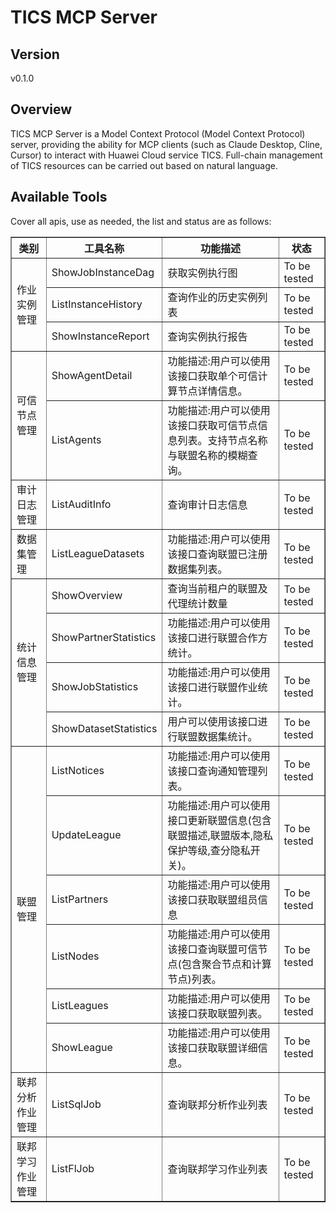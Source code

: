 # TICS MCP Server 


## Version
v0.1.0

## Overview

TICS MCP Server is a Model Context Protocol (Model Context Protocol) server, providing the ability for MCP clients (such as Claude Desktop, Cline, Cursor) to interact with Huawei Cloud service TICS. Full-chain management of TICS resources can be carried out based on natural language.

## Available Tools
Cover all apis, use as needed, the list and status are as follows:

<html>
    <head></head>
    <body>
        <table border="1" cellspacing="0" cellpadding="5">
            <tbody>
                <tr>
                    <th>类别</th>
                    <th>工具名称</th>
                    <th>功能描述</th>
                    <th>状态</th>
                </tr>
                <tr>
                    <td rowspan="3">作业实例管理</td>
                    <td>ShowJobInstanceDag</td>
                    <td>获取实例执行图</td>
                    <td>To be tested</td>
                </tr>
                <tr>
                    <td>ListInstanceHistory</td>
                    <td>查询作业的历史实例列表</td>
                    <td>To be tested</td>
                </tr>
                <tr>
                    <td>ShowInstanceReport</td>
                    <td>查询实例执行报告</td>
                    <td>To be tested</td>
                </tr>
                <tr>
                    <td rowspan="2">可信节点管理</td>
                    <td>ShowAgentDetail</td>
                    <td>功能描述:用户可以使用该接口获取单个可信计算节点详情信息。</td>
                    <td>To be tested</td>
                </tr>
                <tr>
                    <td>ListAgents</td>
                    <td>功能描述:用户可以使用该接口获取可信节点信息列表。支持节点名称与联盟名称的模糊查询。</td>
                    <td>To be tested</td>
                </tr>
                <tr>
                    <td rowspan="1">审计日志管理</td>
                    <td>ListAuditInfo</td>
                    <td>查询审计日志信息</td>
                    <td>To be tested</td>
                </tr>
                <tr>
                    <td rowspan="1">数据集管理</td>
                    <td>ListLeagueDatasets</td>
                    <td>功能描述:用户可以使用该接口查询联盟已注册数据集列表。</td>
                    <td>To be tested</td>
                </tr>
                <tr>
                    <td rowspan="4">统计信息管理</td>
                    <td>ShowOverview</td>
                    <td>查询当前租户的联盟及代理统计数量</td>
                    <td>To be tested</td>
                </tr>
                <tr>
                    <td>ShowPartnerStatistics</td>
                    <td>功能描述:用户可以使用该接口进行联盟合作方统计。</td>
                    <td>To be tested</td>
                </tr>
                <tr>
                    <td>ShowJobStatistics</td>
                    <td>功能描述:用户可以使用该接口进行联盟作业统计。</td>
                    <td>To be tested</td>
                </tr>
                <tr>
                    <td>ShowDatasetStatistics</td>
                    <td>用户可以使用该接口进行联盟数据集统计。</td>
                    <td>To be tested</td>
                </tr>
                <tr>
                    <td rowspan="6">联盟管理</td>
                    <td>ListNotices</td>
                    <td>功能描述:用户可以使用该接口查询通知管理列表。</td>
                    <td>To be tested</td>
                </tr>
                <tr>
                    <td>UpdateLeague</td>
                    <td>功能描述:用户可以使用接口更新联盟信息(包含联盟描述,联盟版本,隐私保护等级,查分隐私开关)。</td>
                    <td>To be tested</td>
                </tr>
                <tr>
                    <td>ListPartners</td>
                    <td>功能描述:用户可以使用该接口获取联盟组员信息</td>
                    <td>To be tested</td>
                </tr>
                <tr>
                    <td>ListNodes</td>
                    <td>功能描述:用户可以使用该接口查询联盟可信节点(包含聚合节点和计算节点)列表。</td>
                    <td>To be tested</td>
                </tr>
                <tr>
                    <td>ListLeagues</td>
                    <td>功能描述:用户可以使用该接口获取联盟列表。</td>
                    <td>To be tested</td>
                </tr>
                <tr>
                    <td>ShowLeague</td>
                    <td>功能描述:用户可以使用该接口获取联盟详细信息。</td>
                    <td>To be tested</td>
                </tr>
                <tr>
                    <td rowspan="1">联邦分析作业管理</td>
                    <td>ListSqlJob</td>
                    <td>查询联邦分析作业列表</td>
                    <td>To be tested</td>
                </tr>
                <tr>
                    <td rowspan="1">联邦学习作业管理</td>
                    <td>ListFlJob</td>
                    <td>查询联邦学习作业列表</td>
                    <td>To be tested</td>
                </tr>
            </tbody>
        </table>
    </body>
</html>
